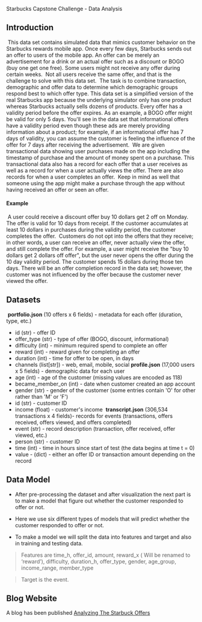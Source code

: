 Starbucks Capstone Challenge - Data Analysis
## Introduction
​
This data set contains simulated data that mimics customer behavior on the Starbucks rewards mobile app. Once every few days, Starbucks sends out an offer to users of the mobile app. An offer can be merely an advertisement for a drink or an actual offer such as a discount or BOGO (buy one get one free). Some users might not receive any offer during certain weeks.
​
Not all users receive the same offer, and that is the challenge to solve with this data set.
​
The task is to combine transaction, demographic and offer data to determine which demographic groups respond best to which offer type. This data set is a simplified version of the real Starbucks app because the underlying simulator only has one product whereas Starbucks actually sells dozens of products.
​
Every offer has a validity period before the offer expires. As an example, a BOGO offer might be valid for only 5 days. You'll see in the data set that informational offers have a validity period even though these ads are merely providing information about a product; for example, if an informational offer has 7 days of validity, you can assume the customer is feeling the influence of the offer for 7 days after receiving the advertisement.
​
We are given transactional data showing user purchases made on the app including the timestamp of purchase and the amount of money spent on a purchase. This transactional data also has a record for each offer that a user receives as well as a record for when a user actually views the offer. There are also records for when a user completes an offer.
​
Keep in mind as well that someone using the app might make a purchase through the app without having received an offer or seen an offer.
​
#### Example
​
A user could receive a discount offer buy 10 dollars get 2 off on Monday. The offer is valid for 10 days from receipt. If the customer accumulates at least 10 dollars in purchases during the validity period, the customer completes the offer.
​
Customers do not opt into the offers that they receive; in other words, a user can receive an offer, never actually view the offer, and still complete the offer. For example, a user might receive the "buy 10 dollars get 2 dollars off offer", but the user never opens the offer during the 10 day validity period. The customer spends 15 dollars during those ten days. There will be an offer completion record in the data set; however, the customer was not influenced by the offer because the customer never viewed the offer.
​
## Datasets
​
**portfolio.json** (10 offers x 6 fields) - metadata for each offer (duration, type, etc.)
* id (str) - offer ID
* offer_type (str) - type of offer (BOGO, discount, informational)
* difficulty (int) - minimum required spend to complete an offer
* reward (int) - reward given for completing an offer
* duration (int) - time for offer to be open, in days
* channels (list[str]) - web, email, mobile, social
​
**profile.json** (17,000 users x 5 fields) - demographic data for each user
* age (int) - age of the customer (missing values are encoded as 118)
* became_member_on (int) - date when customer created an app account
* gender (str) - gender of the customer (some entries contain 'O' for other rather than 'M' or 'F')
* id (str) - customer ID
* income (float) - customer's income
​
**transcript.json** (306,534 transactions x 4 fields)- records for events (transactions, offers received, offers viewed, and offers completed)
* event (str) - record description (transaction, offer received, offer viewed, etc.)
* person (str) - customer ID
* time (int) - time in hours since start of test (the data begins at time t = 0)
* value - (dict) - either an offer ID or transaction amount depending on the record


## Data Model <a name="Model"></a>
- After pre-processing the dataset and after visualization the next part is to make a model that figure out whether the customer responded to offer or not.

- Here we use six different types of models that will predict whether the customer responded to offer or not.

- To make a model we will split the data into features and target and also in training and testing data.

> Features are time_h, offer_id, amount, reward_x ( Will be renamed to ‘reward’), difficulty, duration_h, offer_type, gender, age_group, income_range, member_type

> Target is the event.

## Blog Website <a name="Blog"></a>
A blog has been published  [Analyzing The Starbuck Offers](https://medium.com/@ashwanisng/analyzing-the-starbuck-offers-4189fef3a8cf)
